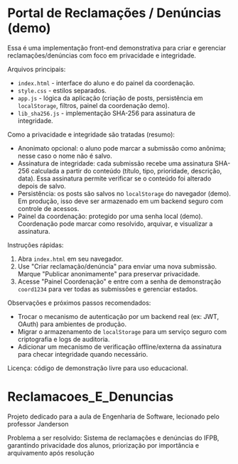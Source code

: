 # Portal de Reclamações / Denúncias (demo)

Essa é uma implementação front-end demonstrativa para criar e gerenciar reclamações/denúncias com foco em privacidade e integridade.

Arquivos principais:
- `index.html` - interface do aluno e do painel da coordenação.
- `style.css` - estilos separados.
- `app.js` - lógica da aplicação (criação de posts, persistência em `localStorage`, filtros, painel da coordenação demo).
- `lib_sha256.js` - implementação SHA-256 para assinatura de integridade.

Como a privacidade e integridade são tratadas (resumo):
- Anonimato opcional: o aluno pode marcar a submissão como anônima; nesse caso o nome não é salvo.
- Assinatura de integridade: cada submissão recebe uma assinatura SHA-256 calculada a partir do conteúdo (título, tipo, prioridade, descrição, data). Essa assinatura permite verificar se o conteúdo foi alterado depois de salvo.
- Persistência: os posts são salvos no `localStorage` do navegador (demo). Em produção, isso deve ser armazenado em um backend seguro com controle de acessos.
- Painel da coordenação: protegido por uma senha local (demo). Coordenação pode marcar como resolvido, arquivar, e visualizar a assinatura.

Instruções rápidas:
1. Abra `index.html` em seu navegador.
2. Use "Criar reclamação/denúncia" para enviar uma nova submissão. Marque "Publicar anonimamente" para preservar privacidade.
3. Acesse "Painel Coordenação" e entre com a senha de demonstração `coord1234` para ver todas as submissões e gerenciar estados.

Observações e próximos passos recomendados:
- Trocar o mecanismo de autenticação por um backend real (ex: JWT, OAuth) para ambientes de produção.
- Migrar o armazenamento de `localStorage` para um serviço seguro com criptografia e logs de auditoria.
- Adicionar um mecanismo de verificação offline/externa da assinatura para checar integridade quando necessário.

Licença: código de demonstração livre para uso educacional.
# Reclamacoes_E_Denuncias
Projeto dedicado para a aula de Engenharia de Software, lecionado pelo professor Janderson

Problema a ser resolvido:
Sistema de reclamações e denúncias do IFPB, garantindo privacidade dos alunos, priorização por importância e arquivamento após resolução
